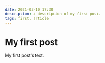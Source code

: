 ```yaml
---
date: 2021-03-10 17:30
description: A description of my first post.
tags: first, article
---
```

# My first post

My first post's text.